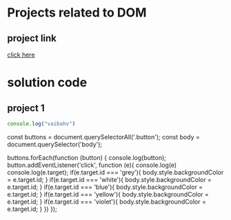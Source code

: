 # Projects related to DOM

## project link
[click here](https://stackblitz.com/~/github.com/VAIBHAVKUMAR2004/JS_HINDI_YOUTUBE?file=07-projects/01-setprojects.md&view=editor)

# solution code

## project 1
```javascript
console.log("vaibahv")
```

const buttons = document.querySelectorAll('.button');
const body = document.querySelector('body');

buttons.forEach(function (button) {
  console.log(button);
  button.addEventListener('click', function (e){
    console.log(e)
    console.log(e.target);
  if(e.target.id === 'grey'){
    body.style.backgroundColor = e.target.id;
  }
  if(e.target.id === 'white'){
    body.style.backgroundColor = e.target.id;
  }
  if(e.target.id === 'blue'){
    body.style.backgroundColor = e.target.id;
  }
  if(e.target.id === 'yellow'){
    body.style.backgroundColor = e.target.id;
  }
  if(e.target.id === 'violet'){
    body.style.backgroundColor = e.target.id;
  }
  })
});
